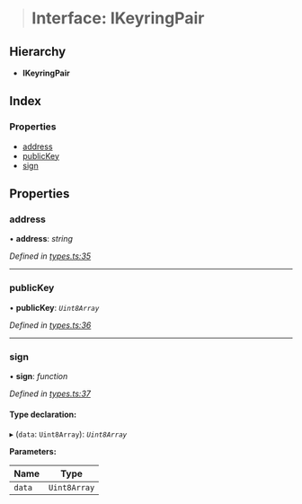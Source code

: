 > # Interface: IKeyringPair

## Hierarchy

* **IKeyringPair**

## Index

### Properties

* [address](_types_.ikeyringpair.md#address)
* [publicKey](_types_.ikeyringpair.md#publickey)
* [sign](_types_.ikeyringpair.md#sign)

## Properties

###  address

• **address**: *string*

*Defined in [types.ts:35](https://github.com/polkadot-js/api/blob/895ed80/packages/types/src/types.ts#L35)*

___

###  publicKey

• **publicKey**: *`Uint8Array`*

*Defined in [types.ts:36](https://github.com/polkadot-js/api/blob/895ed80/packages/types/src/types.ts#L36)*

___

###  sign

• **sign**: *function*

*Defined in [types.ts:37](https://github.com/polkadot-js/api/blob/895ed80/packages/types/src/types.ts#L37)*

#### Type declaration:

▸ (`data`: `Uint8Array`): *`Uint8Array`*

**Parameters:**

Name | Type |
------ | ------ |
`data` | `Uint8Array` |